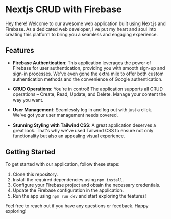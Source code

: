 # Nextjs CRUD with Firebase

Hey there! Welcome to our awesome web application built using Next.js and Firebase. As a dedicated web developer, I've put my heart and soul into creating this platform to bring you a seamless and engaging experience.

## Features

- **Firebase Authentication**: This application leverages the power of Firebase for user authentication, providing you with smooth sign-up and sign-in processes. We've even gone the extra mile to offer both custom authentication methods and the convenience of Google authentication.

- **CRUD Operations**: You're in control! The application supports all CRUD operations – Create, Read, Update, and Delete. Manage your content the way you want.

- **User Management**: Seamlessly log in and log out with just a click. We've got your user management needs covered.

- **Stunning Styling with Tailwind CSS**: A great application deserves a great look. That's why we've used Tailwind CSS to ensure not only functionality but also an appealing visual experience.

## Getting Started

To get started with our application, follow these steps:

1. Clone this repository.
2. Install the required dependencies using `npm install`.
3. Configure your Firebase project and obtain the necessary credentials.
4. Update the Firebase configuration in the application.
5. Run the app using `npm run dev` and start exploring the features!

Feel free to reach out if you have any questions or feedback. Happy exploring!
